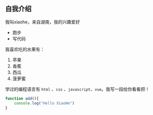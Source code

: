## 自我介绍

我叫xiaohe，来自湖南，我的兴趣爱好

- 跑步
- 写代码

我喜欢吃的水果有：

1. 苹果
2. 香蕉
3. 西瓜
4. 菠萝蜜

学过的编程语言有 `html` 、`css` 、`javascript`、`vue`。我写一段给你看看把！

```js
function add(){
    console.log("Hello XiaoHe")
}
```



